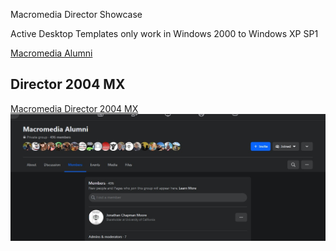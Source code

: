 Macromedia Director Showcase

Active Desktop Templates only work in Windows 2000 to Windows XP SP1

<a href= "https://web.archive.org/web/20001002153818/http://www.macromedia.com/support/programs/usergroup.cgi?state=Virginia">Macromedia Alumni</a> 

<h2>Director 2004 MX</h2>
<a href= "https://archive.org/details/director_mx_2004">Macromedia Director 2004 MX</a>

<img src="MACR_ALUMNI.jpg">


